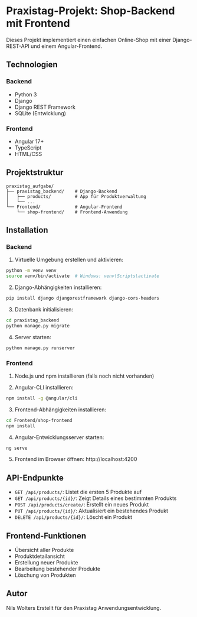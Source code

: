 # Praxistag-Projekt: Shop-Backend mit Frontend

Dieses Projekt implementiert einen einfachen Online-Shop mit einer Django-REST-API und einem Angular-Frontend.

## Technologien

### Backend
- Python 3
- Django 
- Django REST Framework
- SQLite (Entwicklung)

### Frontend
- Angular 17+
- TypeScript
- HTML/CSS

## Projektstruktur

```
praxistag_aufgabe/
├── praxistag_backend/    # Django-Backend
│   ├── products/         # App für Produktverwaltung
│   └── ...
└── Frontend/             # Angular-Frontend
    └── shop-frontend/    # Frontend-Anwendung
```

## Installation

### Backend

1. Virtuelle Umgebung erstellen und aktivieren:
```bash
python -m venv venv
source venv/bin/activate  # Windows: venv\Scripts\activate
```

2. Django-Abhängigkeiten installieren:
```bash
pip install django djangorestframework django-cors-headers
```

3. Datenbank initialisieren:
```bash
cd praxistag_backend
python manage.py migrate
```

4. Server starten:
```bash
python manage.py runserver
```

### Frontend

1. Node.js und npm installieren (falls noch nicht vorhanden)

2. Angular-CLI installieren:
```bash
npm install -g @angular/cli
```

3. Frontend-Abhängigkeiten installieren:
```bash
cd Frontend/shop-frontend
npm install
```

4. Angular-Entwicklungsserver starten:
```bash
ng serve
```

5. Frontend im Browser öffnen: http://localhost:4200

## API-Endpunkte

- `GET /api/products/`: Listet die ersten 5 Produkte auf
- `GET /api/products/{id}/`: Zeigt Details eines bestimmten Produkts
- `POST /api/products/create/`: Erstellt ein neues Produkt
- `PUT /api/products/{id}/`: Aktualisiert ein bestehendes Produkt
- `DELETE /api/products/{id}/`: Löscht ein Produkt

## Frontend-Funktionen

- Übersicht aller Produkte
- Produktdetailansicht
- Erstellung neuer Produkte
- Bearbeitung bestehender Produkte
- Löschung von Produkten

## Autor
Nils Wolters
Erstellt für den Praxistag Anwendungsentwicklung.
